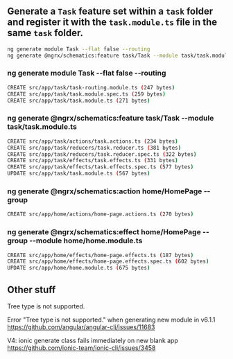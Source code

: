 ## Generate a `Task` feature set within a `task` folder and register it with the `task.module.ts` file in the same `task` folder.

```sh
ng generate module Task --flat false --routing
ng generate @ngrx/schematics:feature task/Task --module task/task.module.ts --group
```

### ng generate module Task --flat false --routing

```sh
CREATE src/app/task/task-routing.module.ts (247 bytes)
CREATE src/app/task/task.module.spec.ts (259 bytes)
CREATE src/app/task/task.module.ts (271 bytes)
```

### ng generate @ngrx/schematics:feature task/Task --module task/task.module.ts

```sh
CREATE src/app/task/actions/task.actions.ts (234 bytes)
CREATE src/app/task/reducers/task.reducer.ts (381 bytes)
CREATE src/app/task/reducers/task.reducer.spec.ts (322 bytes)
CREATE src/app/task/effects/task.effects.ts (331 bytes)
CREATE src/app/task/effects/task.effects.spec.ts (577 bytes)
UPDATE src/app/task/task.module.ts (567 bytes)
```



### ng generate @ngrx/schematics:action home/HomePage --group
```sh
CREATE src/app/home/actions/home-page.actions.ts (270 bytes)
```

### ng generate @ngrx/schematics:effect home/HomePage --group --module home/home.module.ts
```sh
CREATE src/app/home/effects/home-page.effects.ts (187 bytes)
CREATE src/app/home/effects/home-page.effects.spec.ts (602 bytes)
UPDATE src/app/home/home.module.ts (675 bytes)
```



## Other stuff

Tree type is not supported.

Error "Tree type is not supported." when generating new module in v6.1.1
https://github.com/angular/angular-cli/issues/11683

V4: ionic generate class fails immediately on new blank app
https://github.com/ionic-team/ionic-cli/issues/3458
